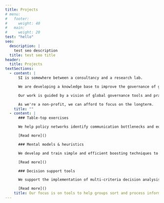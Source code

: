 ```yaml
---
title: Projects
# menu:
#   footer:
#     weight: 40
#   main:
#     weight: 20
test: "hello"
seo:
  description: |
    test seo description
  title: test seo title
header:
  title: Projects
textSections:
  - content: |
      SI is somewhere between a consultancy and a research lab.

      We are developing a knowledge base to improve the governance of global catastrophic risks.

      Our work is guided by a vision of global governance tools and practices that account for future generations, facilitated by advances in research and diplomacy.

      As we're a non-profit, we can afford to focus on the longterm.
    title: ""
  - content: |
      ### Table-top exercises

      We help policy networks identify communication bottlenecks and equips them with tools to render tacit knowledge explicit and reduce information asymmetries.

      [Read more]()

      ### Mental models & heuristics

      We develop and train simple and efficient boosting techniques to help individuals prioritize faster and exchange information more effectively.

      [Read more]()

      ### Decision support tools

      We support the implementation of multi-criteria decision analysis and argument mapping software to foster cooperation through transparency and deliberation.

      [Read more]()
    title: Our focus is on tools to help groups sort and process information under time-pressure.
---
```

